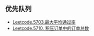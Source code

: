 ## 优先队列

- [Leetcode.5703.最大平均通过率](5703.%20最大平均通过率.md)
- [Leetcode.5710. 积压订单中的订单总数](5710.%20积压订单中的订单总数.md)